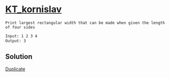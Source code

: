 # [KT_kornislav](https://open.kattis.com/problems/kornislav)

```en
Print largest rectangular width that can be made when given the length of four sides
```

```txt
Input: 1 2 3 4
Output: 3
```

## Solution

[Duplicate](./BJ_2959.md)
